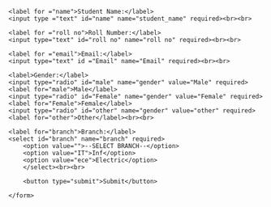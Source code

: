 <html>
<head>
    <meta charset="UTF-8">
    <title>Student Registration Form</title>
</head>
<body>
    <form action="/submit" method="post">

    <label for ="name">Student Name:</label>
    <input type ="text" id="name" name="student_name" required><br><br>

    <label for ="roll no">Roll Number:</label>
    <input type="text" id="roll no" name="roll no" required><br><br>

    <label for ="email">Email:</label>
    <input type="text" id ="Email" name="Email" required><br><br>

    <label>Gender:</label>
    <input type="radio" id="male" name="gender" value="Male" required>
    <label for="male">Male</label>
    <input type="radio" id="Female" name="gender" value="Female" required>
    <label for="Female">Female</label>
    <input type="radio" id="other" name="gender" value="other" required>
    <label for="other">Other</label><br><br>

    <label for="branch">Branch:</label>
    <select id="branch" name="branch" required>
        <option value="">--SELECT BRANCH--</option>
        <option value="IT">Inf</option>
        <option value="ece">Electric</option>
        </select><br><br>

        <button type="submit">Submit</button>

    </form>
</body>
</html>



    
